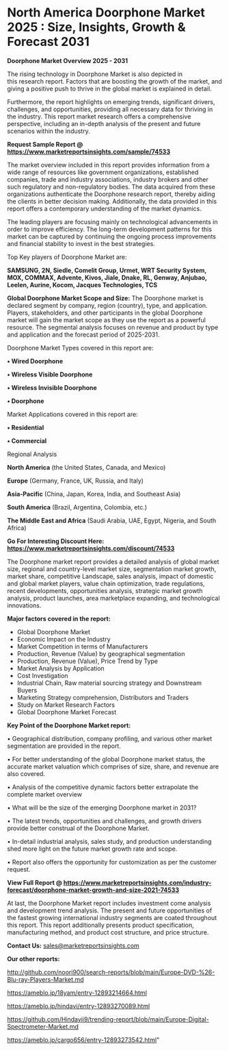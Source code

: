 # North America Doorphone Market 2025 : Size, Insights, Growth & Forecast 2031

<Strong> Doorphone Market Overview 2025 - 2031</strong>

The rising technology in Doorphone Market is also depicted in this research report. Factors that are boosting the growth of the market, and giving a positive push to thrive in the global market is explained in detail.

Furthermore, the report highlights on emerging trends, significant drivers, challenges, and opportunities, providing all necessary data for thriving in the industry. This report market research offers a comprehensive perspective, including an in-depth analysis of the present and future scenarios within the industry.

<strong>Request Sample Report @ <a href=https://www.marketreportsinsights.com/sample/74533>https://www.marketreportsinsights.com/sample/74533</a></strong>

The market overview included in this report provides information from a wide range of resources like government organizations, established companies, trade and industry associations, industry brokers and other such regulatory and non-regulatory bodies. The data acquired from these organizations authenticate the Doorphone research report, thereby aiding the clients in better decision making. Additionally, the data provided in this report offers a contemporary understanding of the market dynamics.

The leading players are focusing mainly on technological advancements in order to improve efficiency. The long-term development patterns for this market can be captured by continuing the ongoing process improvements and financial stability to invest in the best strategies.

Top Key players of Doorphone Market are:

<strong>SAMSUNG, 2N, Siedle, Comelit Group, Urmet, WRT Security System, MOX, COMMAX, Advente, Kivos, Jiale, Dnake, RL, Genway, Anjubao, Leelen, Aurine, Kocom, Jacques Technologies, TCS</strong>

<strong><b>Global Doorphone Market Scope and Size:</b></strong>
The Doorphone market is declared segment by company, region (country), type, and application. Players, stakeholders, and other participants in the global Doorphone market will gain the market scope as they use the report as a powerful resource. The segmental analysis focuses on revenue and product by type and application and the forecast period of 2025-2031.

Doorphone Market Types covered in this report are:

<strong>• Wired Doorphone

• Wireless Visible Doorphone

• Wireless Invisible Doorphone

• Doorphone</strong>

Market Applications covered in this report are:

<strong>• Residential

• Commercial</strong> 

Regional Analysis

<strong>North America</strong> (the United States, Canada, and Mexico)

<strong>Europe</strong> (Germany, France, UK, Russia, and Italy)

<strong>Asia-Pacific</strong> (China, Japan, Korea, India, and Southeast Asia)

<strong>South America</strong> (Brazil, Argentina, Colombia, etc.)

<strong>The Middle East and Africa</strong> (Saudi Arabia, UAE, Egypt, Nigeria, and South Africa)

<strong>Go For Interesting Discount Here: <a href=https://www.marketreportsinsights.com/discount/74533>https://www.marketreportsinsights.com/discount/74533</a></strong>

The Doorphone market report provides a detailed analysis of global market size, regional and country-level market size, segmentation market growth, market share, competitive Landscape, sales analysis, impact of domestic and global market players, value chain optimization, trade regulations, recent developments, opportunities analysis, strategic market growth analysis, product launches, area marketplace expanding, and technological innovations.

<strong><b>Major factors covered in the report:</b></strong>
<ul>
  <li>Global Doorphone Market </li>
  <li>Economic Impact on the Industry</li>
  <li>Market Competition in terms of Manufacturers</li>
  <li>Production, Revenue (Value) by geographical segmentation</li>
  <li>Production, Revenue (Value), Price Trend by Type</li>
  <li>Market Analysis by Application</li>
  <li>Cost Investigation</li>
  <li>Industrial Chain, Raw material sourcing strategy and Downstream Buyers</li>
  <li>Marketing Strategy comprehension, Distributors and Traders</li>
  <li>Study on Market Research Factors</li>
  <li>Global Doorphone Market Forecast</li>
</ul>

<strong><b>Key Point of the Doorphone Market report:</b></strong>

• Geographical distribution, company profiling, and various other market segmentation are provided in the report.

• For better understanding of the global Doorphone market status, the accurate market valuation which comprises of size, share, and revenue are also covered.

• Analysis of the competitive dynamic factors better extrapolate the complete market overview

• What will be the size of the emerging Doorphone market in 2031?

• The latest trends, opportunities and challenges, and growth drivers provide better construal of the Doorphone Market.

• In-detail industrial analysis, sales study, and production understanding shed more light on the future market growth rate and scope.

• Report also offers the opportunity for customization as per the customer request.

<strong><b>View Full Report @ <a href=https://www.marketreportsinsights.com/industry-forecast/doorphone-market-growth-and-size-2021-74533>https://www.marketreportsinsights.com/industry-forecast/doorphone-market-growth-and-size-2021-74533</a></b></strong>


At last, the Doorphone Market report includes investment come analysis and development trend analysis. The present and future opportunities of the fastest growing international industry segments are coated throughout this report. This report additionally presents product specification, manufacturing method, and product cost structure, and price structure.

<strong>Contact Us:</strong>
sales@marketreportsinsights.com

<strong>Our other reports:</strong>

<a href=http://github.com/noori900/search-reports/blob/main/Europe-DVD-%26-Blu-ray-Players-Market.md>http://github.com/noori900/search-reports/blob/main/Europe-DVD-%26-Blu-ray-Players-Market.md</a>

<a href=https://ameblo.jp/18yam/entry-12893214664.html>https://ameblo.jp/18yam/entry-12893214664.html</a>

<a href=https://ameblo.jp/hindavi/entry-12893270089.html>https://ameblo.jp/hindavi/entry-12893270089.html</a>

<a href=https://github.com/Hindavii9/trending-report/blob/main/Europe-Digital-Spectrometer-Market.md>https://github.com/Hindavii9/trending-report/blob/main/Europe-Digital-Spectrometer-Market.md</a>

<a href=https://ameblo.jp/cargo656/entry-12893273542.html>https://ameblo.jp/cargo656/entry-12893273542.html</a>"
